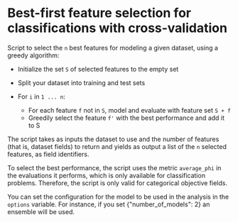 # Best-first feature selection for classifications with cross-validation

Script to select the `n` best features for modeling a given dataset,
using a greedy algorithm:

- Initialize the set `S` of selected features to the empty set

- Split your dataset into training and test sets

- For `i` in `1 ... n`:
  - For each feature `f` not in `S`, model and evaluate with feature
    set `S + f`
  - Greedily select the feature `f'` with the best performance and add
    it to S

The script takes as inputs the dataset to use and the number of
features (that is, dataset fields) to return and yields as output a
list of the `n` selected features, as field identifiers.

To select the best performance, the script uses the metric
`average_phi` in the evaluations it performs, which is only available
for classification problems.  Therefore, the script is only valid for
categorical objective fields.

You can set the configuration for the model to be used in the analysis in the
`options` variable. For instance, if you set {"number_of_models": 2} an
ensemble will be used.
